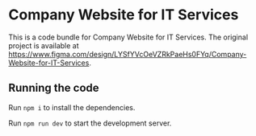 
  # Company Website for IT Services

  This is a code bundle for Company Website for IT Services. The original project is available at https://www.figma.com/design/LYSfYVcOeVZRkPaeHs0FYq/Company-Website-for-IT-Services.

  ## Running the code

  Run `npm i` to install the dependencies.

  Run `npm run dev` to start the development server.
  